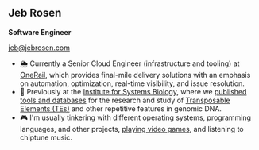 ## Jeb Rosen

**Software Engineer**

[jeb@jebrosen.com](mailto:jeb@jebrosen.com)

* 🌦️ Currently a Senior Cloud Engineer (infrastructure and tooling) at
  [OneRail](https://www.onerail.com), which provides final-mile delivery solutions with an emphasis
  on automation, optimization, real-time visibility, and issue resolution.
* 🧬 Previously at the [Institute for Systems Biology](https://isbscience.org/), where we [published
  tools and databases](https://www.dfam.org/) for the research and study of [Transposable Elements
  (TEs)](https://en.wikipedia.org/wiki/Transposable_element) and other repetitive features in
  genomic DNA.
* 🎮 I'm usually tinkering with different operating systems, programming languages, and other projects,
  [playing video games](https://steamcommunity.com/profiles/76561198169103852), and listening to chiptune
  music.

<!-- Updated 2025-03-11. -->

